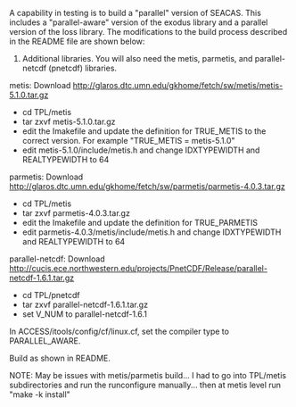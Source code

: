 A capability in testing is to build a "parallel" version of
SEACAS. This includes a "parallel-aware" version of the exodus library
and a parallel version of the Ioss library. The modifications to the
build process described in the README file are shown below:

1. Additional libraries. You will also need the metis, parmetis, and
parallel-netcdf (pnetcdf) libraries.

  metis: Download http://glaros.dtc.umn.edu/gkhome/fetch/sw/metis/metis-5.1.0.tar.gz
  * cd TPL/metis
  * tar zxvf metis-5.1.0.tar.gz
  * edit the Imakefile and update the definition for TRUE_METIS to the
correct version. For example "TRUE_METIS = metis-5.1.0"
  * edit metis-5.1.0/include/metis.h and change IDXTYPEWIDTH
and REALTYPEWIDTH to 64

  parmetis: Download http://glaros.dtc.umn.edu/gkhome/fetch/sw/parmetis/parmetis-4.0.3.tar.gz
  * cd TPL/metis
  * tar zxvf parmetis-4.0.3.tar.gz
  * edit the Imakefile and update the definition for TRUE_PARMETIS
  * edit parmetis-4.0.3/metis/include/metis.h and change IDXTYPEWIDTH
and REALTYPEWIDTH to 64
  
  parallel-netcdf: Download http://cucis.ece.northwestern.edu/projects/PnetCDF/Release/parallel-netcdf-1.6.1.tar.gz
  * cd TPL/pnetcdf
  * tar zxvf parallel-netcdf-1.6.1.tar.gz
  * set V_NUM to parallel-netcdf-1.6.1

In ACCESS/itools/config/cf/linux.cf, set the compiler type to
PARALLEL_AWARE.

Build as shown in README.

NOTE: May be issues with metis/parmetis build... I had to go into
TPL/metis subdirectories and run the runconfigure manually... then at
metis level run "make -k install"



